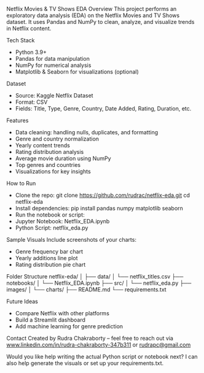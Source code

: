 Netflix Movies & TV Shows EDA
Overview
This project performs an exploratory data analysis (EDA) on the Netflix Movies and TV Shows dataset. It uses Pandas and NumPy to clean, analyze, and visualize trends in Netflix content.

Tech Stack
- Python 3.9+
- Pandas for data manipulation
- NumPy for numerical analysis
- Matplotlib & Seaborn for visualizations (optional)

Dataset
- Source: Kaggle Netflix Dataset
- Format: CSV
- Fields: Title, Type, Genre, Country, Date Added, Rating, Duration, etc.

Features
- Data cleaning: handling nulls, duplicates, and formatting
- Genre and country normalization
- Yearly content trends
- Rating distribution analysis
- Average movie duration using NumPy
- Top genres and countries
- Visualizations for key insights

How to Run
- Clone the repo:
git clone https://github.com/rudrac/netflix-eda.git
cd netflix-eda
- Install dependencies:
pip install pandas numpy matplotlib seaborn
- Run the notebook or script:
- Jupyter Notebook: Netflix_EDA.ipynb
- Python Script: netflix_eda.py

Sample Visuals
Include screenshots of your charts:
- Genre frequency bar chart
- Yearly additions line plot
- Rating distribution pie chart

Folder Structure
netflix-eda/
│
├── data/
│   └── netflix_titles.csv
├── notebooks/
│   └── Netflix_EDA.ipynb
├── src/
│   └── netflix_eda.py
├── images/
│   └── charts/
├── README.md
└── requirements.txt



Future Ideas
- Compare Netflix with other platforms
- Build a Streamlit dashboard
- Add machine learning for genre prediction

Contact
Created by Rudra Chakraborty – feel free to reach out via www.linkedin.com/in/rudra-chakraborty-347b311 or rudrapc@gmail.com

Would you like help writing the actual Python script or notebook next? I can also help generate the visuals or set up your requirements.txt.
